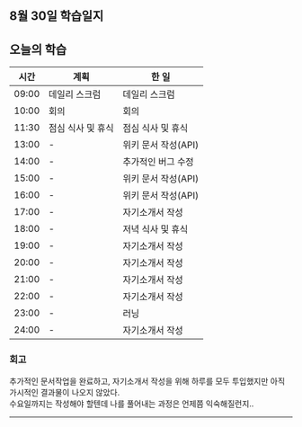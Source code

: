 ## 8월 30일 학습일지

## 오늘의 학습

| 시간  | 계획              | 한 일               |
| ----- | ----------------- | ------------------- |
| 09:00 | 데일리 스크럼     | 데일리 스크럼       |
| 10:00 | 회의              | 회의                |
| 11:30 | 점심 식사 및 휴식 | 점심 식사 및 휴식   |
| 13:00 | -                 | 위키 문서 작성(API) |
| 14:00 | -                 | 추가적인 버그 수정  |
| 15:00 | -                 | 위키 문서 작성(API) |
| 16:00 | -                 | 위키 문서 작성(API) |
| 17:00 | -                 | 자기소개서 작성     |
| 18:00 | -                 | 저녁 식사 및 휴식   |
| 19:00 | -                 | 자기소개서 작성     |
| 20:00 | -                 | 자기소개서 작성     |
| 21:00 | -                 | 자기소개서 작성     |
| 22:00 | -                 | 자기소개서 작성     |
| 23:00 | -                 | 러닝                |
| 24:00 | -                 | 자기소개서 작성     |

### 회고

추가적인 문서작업을 완료하고, 자기소개서 작성을 위해 하루를 모두 투입했지만 아직 가시적인 결과물이 나오지 않았다.  
수요일까지는 작성해야 할텐데 나를 풀어내는 과정은 언제쯤 익숙해질런지..

---
